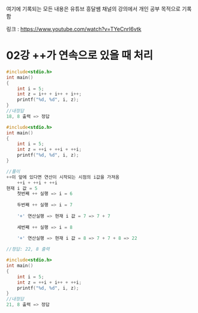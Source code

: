 여기에 기록되는 모든 내용은 유튜브 흥달쌤 채널의 강의에서 개인 공부 목적으로 기록함

링크 : https://www.youtube.com/watch?v=TYeCnrI6vtk

# 02강 ++가 연속으로 있을 때 처리

```c
#include<stdio.h>
int main()
{
    int i = 5;
    int z = i++ + i++ + i++;
    printf("%d, %d", i, z);
}
//내정답
18, 8 출력 => 정답
```

```c
#include<stdio.h>
int main()
{
    int i = 5;
    int z = ++i + ++i + ++i;
    printf("%d, %d", i, z);
}

//풀이
++이 앞에 있다면 연산이 시작되는 시점의 i값을 가져옴
    ++i + ++i + ++i
현재 i 값 = 5
    첫번째 ++ 실행 => i = 6
    
    두번째 ++ 실행 => i = 7
    
    '+' 연산실행 => 현재 i 값 = 7 => 7 + 7
    
    세번째 ++ 실행 => i = 8
    
    '+' 연산실행 => 현재 i 값 = 8 => 7 + 7 + 8 => 22

//정답: 22, 8 출력
```

```c
#include<stdio.h>
int main()
{
    int i = 5;
    int z = ++i + i++ + ++i;
    printf("%d, %d", i, z);
}
//내정답
21, 8 출력 => 정답
```

